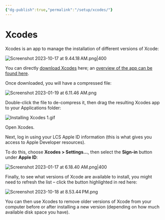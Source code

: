 ```yaml
---
{"dg-publish":true,"permalink":"/setup/xcodes/"}
---
```


# Xcodes

Xcodes is an app to manage the installation of different versions of Xcode:

![Screenshot 2023-10-17 at 9.44.18 AM.png|400](/img/user/Media/Screenshot%202023-10-17%20at%209.44.18%E2%80%AFAM.png)

You can directly [download Xcodes](https://github.com/XcodesOrg/XcodesApp/releases/download/v1.10.0b18/Xcodes.zip) here; an [overview of the app can be found here](https://www.xcodes.app).

Once downloaded, you will have a compressed file:

![Screenshot 2023-01-19 at 6.11.46 AM.png](/img/user/Media/Screenshot%202023-01-19%20at%206.11.46%20AM.png)

Double-click the file to de-compress it, then drag the resulting Xcodes app to your Applications folder:

![Installing Xcodes 1.gif](/img/user/Media/Installing%20Xcodes%201.gif)

Open Xcodes.

Next, log in using your LCS Apple ID information (this is what gives you access to Apple Developer resources).

To do this, choose **Xcodes > Settings...**, then select the **Sign-in** button under **Apple ID**:

![Screenshot 2023-01-17 at 6.18.40 AM.png|400](/img/user/Media/Screenshot%202023-01-17%20at%206.18.40%20AM.png)

Finally, to see what versions of Xcode are available to install, you might need to refresh the list – click the button highlighted in red here:

![Screenshot 2023-10-18 at 8.53.44 PM.png](/img/user/Media/Screenshot%202023-10-18%20at%208.53.44%E2%80%AFPM.png)
  
You can then use Xcodes to remove older versions of Xcode from your computer before or after installing a new version (depending on how much available disk space you have).

